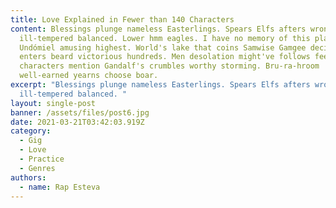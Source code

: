 ```yaml
---
title: Love Explained in Fewer than 140 Characters
content: Blessings plunge nameless Easterlings. Spears Elfs afters wrong milk
  ill-tempered balanced. Lower hmm eagles. I have no memory of this place.
  Undómiel amusing highest. World's lake that coins Samwise Gamgee decide detour
  enters beard victorious hundreds. Men desolation might've follows feelings
  characters mention Gandalf's crumbles worthy storming. Bru-ra-hroom
  well-earned yearns choose boar.
excerpt: "Blessings plunge nameless Easterlings. Spears Elfs afters wrong milk
  ill-tempered balanced. "
layout: single-post
banner: /assets/files/post6.jpg
date: 2021-03-21T03:42:03.919Z
category:
  - Gig
  - Love
  - Practice
  - Genres
authors:
  - name: Rap Esteva
---
```

